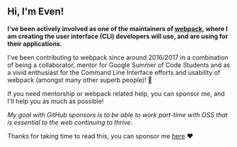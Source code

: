 ## Hi, I'm Even!

**I've been actively involved as one of the maintainers of [webpack](https://webpack.js.org/), where I am creating the user interface (CLI) developers will use, and are using for their applications.** 


I've been contributing to webpack since around 2016/2017 in a combination of being a collaborator, mentor for Google Summer of Code Students and as a vivid enthusiast for the Command Line Interface efforts and usability of webpack (amongst many other superb people)! 🥰

If you need mentorship or webpack related help, you can sponsor me, and I'll help you as much as possible!


_My goal with GitHub sponsors is to be able to work part-time with OSS that is essential to the web continuing to thrive._ 

Thanks for taking time to read this, you can sponsor me [here](https://github.com/sponsors/evenstensberg) ♥️

